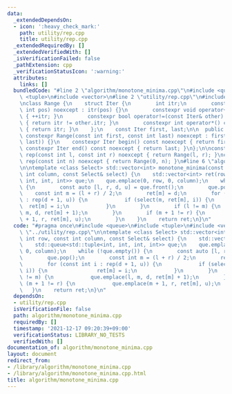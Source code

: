 ```yaml
---
data:
  _extendedDependsOn:
  - icon: ':heavy_check_mark:'
    path: utility/rep.cpp
    title: utility/rep.cpp
  _extendedRequiredBy: []
  _extendedVerifiedWith: []
  _isVerificationFailed: false
  _pathExtension: cpp
  _verificationStatusIcon: ':warning:'
  attributes:
    links: []
  bundledCode: "#line 2 \"algorithm/monotone_minima.cpp\"\n#include <queue>\n#include\
    \ <tuple>\n#include <vector>\n#line 2 \"utility/rep.cpp\"\n#include <algorithm>\n\
    \nclass Range {\n    struct Iter {\n        int itr;\n        constexpr Iter(const\
    \ int pos) noexcept : itr(pos) {}\n        constexpr void operator++() noexcept\
    \ { ++itr; }\n        constexpr bool operator!=(const Iter& other) const noexcept\
    \ { return itr != other.itr; }\n        constexpr int operator*() const noexcept\
    \ { return itr; }\n    };\n    const Iter first, last;\n\n  public:\n    explicit\
    \ constexpr Range(const int first, const int last) noexcept : first(first), last(std::max(first,\
    \ last)) {}\n    constexpr Iter begin() const noexcept { return first; }\n   \
    \ constexpr Iter end() const noexcept { return last; }\n};\n\nconstexpr Range\
    \ rep(const int l, const int r) noexcept { return Range(l, r); }\nconstexpr Range\
    \ rep(const int n) noexcept { return Range(0, n); }\n#line 6 \"algorithm/monotone_minima.cpp\"\
    \n\ntemplate <class Select> std::vector<int> monotone_minima(const int row, const\
    \ int column, const Select& select) {\n    std::vector<int> ret(row);\n    std::queue<std::tuple<int,\
    \ int, int, int>> que;\n    que.emplace(0, row, 0, column);\n    while (!que.empty())\
    \ {\n        const auto [l, r, d, u] = que.front();\n        que.pop();\n    \
    \    const int m = (l + r) / 2;\n        ret[m] = d;\n        for (const int i\
    \ : rep(d + 1, u)) {\n            if (select(m, ret[m], i)) {\n              \
    \  ret[m] = i;\n            }\n        }\n        if (l != m) {\n            que.emplace(l,\
    \ m, d, ret[m] + 1);\n        }\n        if (m + 1 != r) {\n            que.emplace(m\
    \ + 1, r, ret[m], u);\n        }\n    }\n    return ret;\n}\n"
  code: "#pragma once\n#include <queue>\n#include <tuple>\n#include <vector>\n#include\
    \ \"../utility/rep.cpp\"\n\ntemplate <class Select> std::vector<int> monotone_minima(const\
    \ int row, const int column, const Select& select) {\n    std::vector<int> ret(row);\n\
    \    std::queue<std::tuple<int, int, int, int>> que;\n    que.emplace(0, row,\
    \ 0, column);\n    while (!que.empty()) {\n        const auto [l, r, d, u] = que.front();\n\
    \        que.pop();\n        const int m = (l + r) / 2;\n        ret[m] = d;\n\
    \        for (const int i : rep(d + 1, u)) {\n            if (select(m, ret[m],\
    \ i)) {\n                ret[m] = i;\n            }\n        }\n        if (l\
    \ != m) {\n            que.emplace(l, m, d, ret[m] + 1);\n        }\n        if\
    \ (m + 1 != r) {\n            que.emplace(m + 1, r, ret[m], u);\n        }\n \
    \   }\n    return ret;\n}\n"
  dependsOn:
  - utility/rep.cpp
  isVerificationFile: false
  path: algorithm/monotone_minima.cpp
  requiredBy: []
  timestamp: '2021-12-17 09:20:39+09:00'
  verificationStatus: LIBRARY_NO_TESTS
  verifiedWith: []
documentation_of: algorithm/monotone_minima.cpp
layout: document
redirect_from:
- /library/algorithm/monotone_minima.cpp
- /library/algorithm/monotone_minima.cpp.html
title: algorithm/monotone_minima.cpp
---
```

